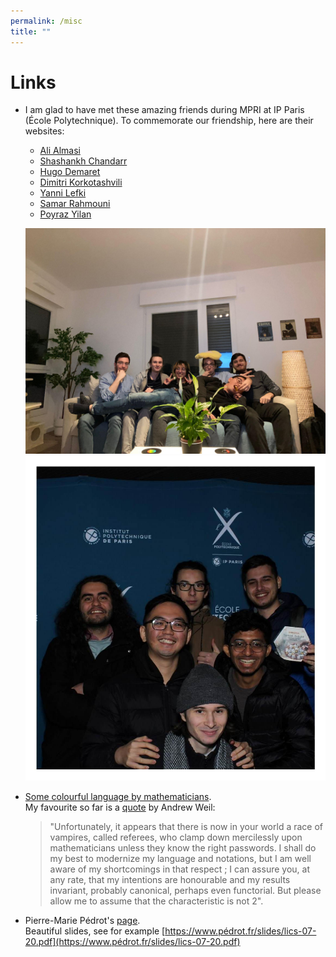 ```yaml
---
permalink: /misc
title: ""
---
```


# Links

- I am glad to have met these amazing friends during MPRI at IP Paris
  (École Polytechnique). To commemorate our friendship, here are their websites:
  - [Ali Almasi](https://ali-almasi.github.io/)
  - [Shashankh Chandarr](https://www.linkedin.com/in/shashankh)
  - [Hugo Demaret](https://www.hugodemaret.fr/)
  - [Dimitri Korkotashvili](https://www.linkedin.com/in/dimitri-korkotashvili-259242227)
  - [Yanni Lefki](https://www.linkedin.com/in/yanni-lefki-495a12212/)
  - [Samar Rahmouni](https://natvern.github.io/)
  - [Poyraz Yilan](https://yilanp.github.io/index.html)

  
  ![mpri1](images/240320-mpri.jpg) ![mpri2](images/240117-mpri.jpg)

- [Some colourful language by mathematicians](https://mathoverflow.net/questions/22299/what-are-some-examples-of-colorful-language-in-serious-mathematics-papers).\
  My favourite so far is a [quote](https://mathoverflow.net/a/22360) by Andrew Weil:
  
  > "Unfortunately, it appears that there is now in your world a race of vampires, called referees, who clamp down mercilessly upon mathematicians unless they know the right passwords. I shall do my best to modernize my language and notations, but I am well aware of my shortcomings in that respect ; I can assure you, at any rate, that my intentions are honourable and my results invariant, probably canonical, perhaps even functorial. But please allow me to assume that the characteristic is not 2".

- Pierre-Marie Pédrot's [page](https://www.pédrot.fr/).\
  Beautiful slides, see for example
  [https://www.pédrot.fr/slides/lics-07-20.pdf](https://www.pédrot.fr/slides/lics-07-20.pdf)

